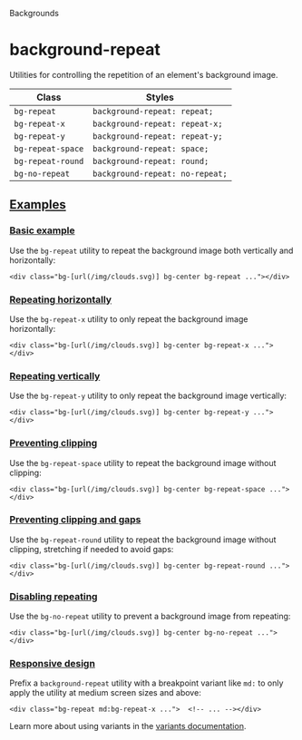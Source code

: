 <!--$-->

<!--/$-->

Backgrounds

# background-repeat

Utilities for controlling the repetition of an element's background image.

| Class             | Styles                          |
| ----------------- | ------------------------------- |
| `bg-repeat`       | `background-repeat: repeat;`    |
| `bg-repeat-x`     | `background-repeat: repeat-x;`  |
| `bg-repeat-y`     | `background-repeat: repeat-y;`  |
| `bg-repeat-space` | `background-repeat: space;`     |
| `bg-repeat-round` | `background-repeat: round;`     |
| `bg-no-repeat`    | `background-repeat: no-repeat;` |

## [Examples](#examples)

### [Basic example](#basic-example)

Use the `bg-repeat` utility to repeat the background image both vertically and horizontally:

```
<div class="bg-[url(/img/clouds.svg)] bg-center bg-repeat ..."></div>
```

### [Repeating horizontally](#repeating-horizontally)

Use the `bg-repeat-x` utility to only repeat the background image horizontally:

```
<div class="bg-[url(/img/clouds.svg)] bg-center bg-repeat-x ..."></div>
```

### [Repeating vertically](#repeating-vertically)

Use the `bg-repeat-y` utility to only repeat the background image vertically:

```
<div class="bg-[url(/img/clouds.svg)] bg-center bg-repeat-y ..."></div>
```

### [Preventing clipping](#preventing-clipping)

Use the `bg-repeat-space` utility to repeat the background image without clipping:

```
<div class="bg-[url(/img/clouds.svg)] bg-center bg-repeat-space ..."></div>
```

### [Preventing clipping and gaps](#preventing-clipping-and-gaps)

Use the `bg-repeat-round` utility to repeat the background image without clipping, stretching if needed to avoid gaps:

```
<div class="bg-[url(/img/clouds.svg)] bg-center bg-repeat-round ..."></div>
```

### [Disabling repeating](#disabling-repeating)

Use the `bg-no-repeat` utility to prevent a background image from repeating:

```
<div class="bg-[url(/img/clouds.svg)] bg-center bg-no-repeat ..."></div>
```

### [Responsive design](#responsive-design)

Prefix <!-- -->a<!-- --> `background-repeat` utility<!-- --> <!-- -->with a breakpoint variant like `md:` to only apply the utility at <!-- -->medium<!-- --> <!-- -->screen sizes and above:

```
<div class="bg-repeat md:bg-repeat-x ...">  <!-- ... --></div>
```

Learn more about using variants in the [variants documentation](/docs/hover-focus-and-other-states).

<!--$-->

<!--/$-->
